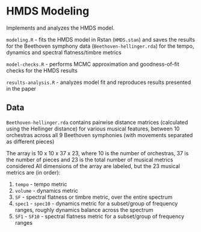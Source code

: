 # HMDS Modeling

Implements and analyzes the HMDS model.

``modeling.R`` - fits the HMDS model in Rstan (``HMDS.stan``) and saves the results for the Beethoven symphony data (``Beethoven-hellinger.rda``)
for the tempo, dynamics and spectral flatness/timbre metrics

``model-checks.R`` - performs MCMC approximation and goodness-of-fit checks for the HMDS results

``results-analysis.R`` - analyzes model fit and reproduces results presented in the paper


## Data

``Beethoven-hellinger.rda`` contains pairwise distance matrices (calculated using the Hellinger distance) for various musical features, between 10 orchestras across all 9 Beethoven symphonies (with movements separated as different pieces)

The array is 10 x 10 x 37 x 23, where 10 is the number of orchestras, 37 is the number of pieces and 23 is the total number of musical metrics considered
All dimensions of the array are labeled, but the 23 musical metrics are (in order):

1. ``tempo`` - tempo metric
2. ``volume`` - dynamics metric
3. ``SF`` - spectral flatness or timbre metric, over the entire spectrum
4. ``spec1`` - ``spec10`` - dynamics metric for a subset/group of frequency ranges, roughly dynamics balance across the spectrum
5. ``SF1`` - ``SF10`` - spectral flatness metric for a subset/group of frequency ranges
